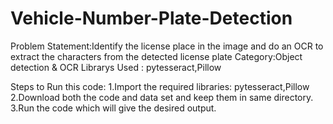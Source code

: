 # Vehicle-Number-Plate-Detection
Problem Statement:Identify the license place in the image and do an OCR to extract the characters from the detected license plate
Category:Object detection & OCR
Librarys Used : pytesseract,Pillow

Steps to Run this code:
1.Import the required libraries: pytesseract,Pillow
2.Download both the code and data set and keep them in same directory.
3.Run the code which will give the desired output.


